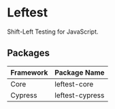 # Leftest

Shift-Left Testing for JavaScript.

## Packages

| Framework | Package Name    |
| --------- | --------------- |
| Core      | leftest-core    |
| Cypress   | leftest-cypress |
